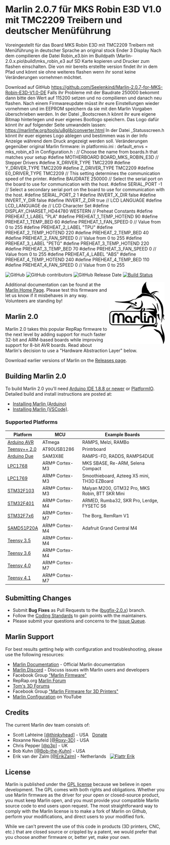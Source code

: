 # Marlin 2.0.7 für MKS Robin E3D V1.0 mit TMC2209 Treibern und deutscher Menüführung

Voreingestellt für das Board MKS Robin E3D mit TMC2209 Treibern mit Menüführung in deutscher Sprache an original stock Ender 3 Display 
Nach dem compilieren die Datei Robin_e3.bin im Buildpath \Marlin-2.0.x.pio\build\mks_robin_e3 auf SD Karte kopieren und Drucker zum flashen einschalten. Die von mir bereits erstellte version findet ihr in dem Pfad und könnt sie ohne weiteres flashen wenn ihr sonst keine Veränderungen vornehmen möchtet.

Download auf GitHub
https://github.com/Seelenkind/Marlin-2.0.7-for-MKS-Robin-E3D-V1.0-DE
Falls ihr Probleme mit der Baudrate 250000 bekommt dann bitte den Wert auf 115200 setzen und no compilieren und danach neu flashen.
Nach einem Firmwareupdate müsst ihr eure Einstellungen wieder vornehmen und im EEPROM speichern da sie mit den Marlin Vorgaben überschrieben werden.
In der Datei _Bootscreen.h könnt ihr eure eigene Bitmap hinterlegen und euer eigenes Bootlogo speichern. Das Logo dafür könnt ihr auf folgender Seite umwandeln lassen:
https://marlinfw.org/tools/u8glib/converter.html
In der Datei _Statusscreen.h könnt ihr euer eigenes Logo ablegen und bestimmen was in der Info Anzeige während dem Druck angezeigt werden soll.
Veränderungen gegenüber original Marlin firmware:
in platformio.ini :
default_envs = mks_robin_e3
in Configuration.h :
// Choose the name from boards.h that matches your setup
#define MOTHERBOARD BOARD_MKS_ROBIN_E3D
// Stepper Drivers
#define X_DRIVER_TYPE TMC2209
#define Y_DRIVER_TYPE TMC2209
#define Z_DRIVER_TYPE TMC2209
#define E0_DRIVER_TYPE TMC2209
// This setting determines the communication speed of the printer.
#define BAUDRATE 250000
// Select the serial port on the board to use for communication with the host.
#define SERIAL_PORT -1
// Select a secondary serial port on the board to use for communication with the host.
#define SERIAL_PORT_2 1
#define INVERT_X_DIR false
#define INVERT_Y_DIR false
#define INVERT_Z_DIR true
// LCD LANGUAGE
#define LCD_LANGUAGE de
// LCD Character Set
#define DISPLAY_CHARSET_HD44780 WESTERN
// Preheat Constants
#define PREHEAT_1_LABEL "PLA"
#define PREHEAT_1_TEMP_HOTEND 90
#define PREHEAT_1_TEMP_BED 60
#define PREHEAT_1_FAN_SPEED 0 // Value from 0 to 255
#define PREHEAT_2_LABEL "TPU"
#define PREHEAT_2_TEMP_HOTEND 220
#define PREHEAT_2_TEMP_BED 40
#define PREHEAT_2_FAN_SPEED 0 // Value from 0 to 255
#define PREHEAT_3_LABEL "PETG"
#define PREHEAT_3_TEMP_HOTEND 220
#define PREHEAT_3_TEMP_BED 70
#define PREHEAT_3_FAN_SPEED 0 // Value from 0 to 255
#define PREHEAT_4_LABEL "ABS"
#define PREHEAT_4_TEMP_HOTEND 240
#define PREHEAT_4_TEMP_BED 110
#define PREHEAT_4_FAN_SPEED 0 // Value from 0 to 255





![GitHub](https://img.shields.io/github/license/marlinfirmware/marlin.svg)
![GitHub contributors](https://img.shields.io/github/contributors/marlinfirmware/marlin.svg)
![GitHub Release Date](https://img.shields.io/github/release-date/marlinfirmware/marlin.svg)
[![Build Status](https://github.com/MarlinFirmware/Marlin/workflows/CI/badge.svg?branch=bugfix-2.0.x)](https://github.com/MarlinFirmware/Marlin/actions)

<img align="right" width=175 src="buildroot/share/pixmaps/logo/marlin-250.png" />

Additional documentation can be found at the [Marlin Home Page](https://marlinfw.org/).
Please test this firmware and let us know if it misbehaves in any way. Volunteers are standing by!

## Marlin 2.0

Marlin 2.0 takes this popular RepRap firmware to the next level by adding support for much faster 32-bit and ARM-based boards while improving support for 8-bit AVR boards. Read about Marlin's decision to use a "Hardware Abstraction Layer" below.

Download earlier versions of Marlin on the [Releases page](https://github.com/MarlinFirmware/Marlin/releases).

## Building Marlin 2.0

To build Marlin 2.0 you'll need [Arduino IDE 1.8.8 or newer](https://www.arduino.cc/en/main/software) or [PlatformIO](http://docs.platformio.org/en/latest/ide.html#platformio-ide). Detailed build and install instructions are posted at:

  - [Installing Marlin (Arduino)](http://marlinfw.org/docs/basics/install_arduino.html)
  - [Installing Marlin (VSCode)](http://marlinfw.org/docs/basics/install_platformio_vscode.html).

### Supported Platforms

  Platform|MCU|Example Boards
  --------|---|-------
  [Arduino AVR](https://www.arduino.cc/)|ATmega|RAMPS, Melzi, RAMBo
  [Teensy++ 2.0](http://www.microchip.com/wwwproducts/en/AT90USB1286)|AT90USB1286|Printrboard
  [Arduino Due](https://www.arduino.cc/en/Guide/ArduinoDue)|SAM3X8E|RAMPS-FD, RADDS, RAMPS4DUE
  [LPC1768](http://www.nxp.com/products/microcontrollers-and-processors/arm-based-processors-and-mcus/lpc-cortex-m-mcus/lpc1700-cortex-m3/512kb-flash-64kb-sram-ethernet-usb-lqfp100-package:LPC1768FBD100)|ARM® Cortex-M3|MKS SBASE, Re-ARM, Selena Compact
  [LPC1769](https://www.nxp.com/products/processors-and-microcontrollers/arm-microcontrollers/general-purpose-mcus/lpc1700-cortex-m3/512kb-flash-64kb-sram-ethernet-usb-lqfp100-package:LPC1769FBD100)|ARM® Cortex-M3|Smoothieboard, Azteeg X5 mini, TH3D EZBoard
  [STM32F103](https://www.st.com/en/microcontrollers-microprocessors/stm32f103.html)|ARM® Cortex-M3|Malyan M200, GTM32 Pro, MKS Robin, BTT SKR Mini
  [STM32F401](https://www.st.com/en/microcontrollers-microprocessors/stm32f401.html)|ARM® Cortex-M4|ARMED, Rumba32, SKR Pro, Lerdge, FYSETC S6
  [STM32F7x6](https://www.st.com/en/microcontrollers-microprocessors/stm32f7x6.html)|ARM® Cortex-M7|The Borg, RemRam V1
  [SAMD51P20A](https://www.adafruit.com/product/4064)|ARM® Cortex-M4|Adafruit Grand Central M4
  [Teensy 3.5](https://www.pjrc.com/store/teensy35.html)|ARM® Cortex-M4|
  [Teensy 3.6](https://www.pjrc.com/store/teensy36.html)|ARM® Cortex-M4|
  [Teensy 4.0](https://www.pjrc.com/store/teensy40.html)|ARM® Cortex-M7|
  [Teensy 4.1](https://www.pjrc.com/store/teensy41.html)|ARM® Cortex-M7|

## Submitting Changes

- Submit **Bug Fixes** as Pull Requests to the ([bugfix-2.0.x](https://github.com/MarlinFirmware/Marlin/tree/bugfix-2.0.x)) branch.
- Follow the [Coding Standards](http://marlinfw.org/docs/development/coding_standards.html) to gain points with the maintainers.
- Please submit your questions and concerns to the [Issue Queue](https://github.com/MarlinFirmware/Marlin/issues).

## Marlin Support

For best results getting help with configuration and troubleshooting, please use the following resources:

- [Marlin Documentation](http://marlinfw.org) - Official Marlin documentation
- [Marlin Discord](https://discord.gg/n5NJ59y) - Discuss issues with Marlin users and developers
- Facebook Group ["Marlin Firmware"](https://www.facebook.com/groups/1049718498464482/)
- RepRap.org [Marlin Forum](http://forums.reprap.org/list.php?415)
- [Tom's 3D Forums](https://forum.toms3d.org/)
- Facebook Group ["Marlin Firmware for 3D Printers"](https://www.facebook.com/groups/3Dtechtalk/)
- [Marlin Configuration](https://www.youtube.com/results?search_query=marlin+configuration) on YouTube

## Credits

The current Marlin dev team consists of:

 - Scott Lahteine [[@thinkyhead](https://github.com/thinkyhead)] - USA &nbsp; [Donate](http://www.thinkyhead.com/donate-to-marlin)
 - Roxanne Neufeld [[@Roxy-3D](https://github.com/Roxy-3D)] - USA
 - Chris Pepper [[@p3p](https://github.com/p3p)] - UK
 - Bob Kuhn [[@Bob-the-Kuhn](https://github.com/Bob-the-Kuhn)] - USA
 - Erik van der Zalm [[@ErikZalm](https://github.com/ErikZalm)] - Netherlands &nbsp; [![Flattr Erik](https://api.flattr.com/button/flattr-badge-large.png)](https://flattr.com/submit/auto?user_id=ErikZalm&url=https://github.com/MarlinFirmware/Marlin&title=Marlin&language=&tags=github&category=software)

## License

Marlin is published under the [GPL license](/LICENSE) because we believe in open development. The GPL comes with both rights and obligations. Whether you use Marlin firmware as the driver for your open or closed-source product, you must keep Marlin open, and you must provide your compatible Marlin source code to end users upon request. The most straightforward way to comply with the Marlin license is to make a fork of Marlin on Github, perform your modifications, and direct users to your modified fork.

While we can't prevent the use of this code in products (3D printers, CNC, etc.) that are closed source or crippled by a patent, we would prefer that you choose another firmware or, better yet, make your own.
